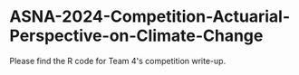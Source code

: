 # ASNA-2024-Competition-Actuarial-Perspective-on-Climate-Change
Please find the R code for Team 4's competition write-up. 

